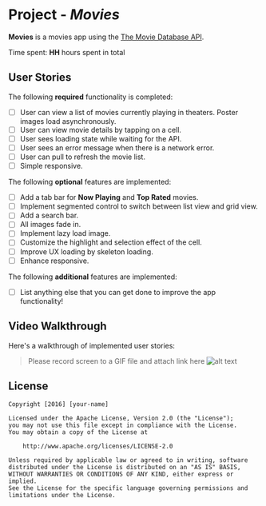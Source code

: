 # Project - *Movies*

**Movies** is a movies app using the [The Movie Database API](https://developers.themoviedb.org/3).

Time spent: **HH** hours spent in total

## User Stories

The following **required** functionality is completed:

- [ ] User can view a list of movies currently playing in theaters. Poster images load asynchronously.
- [ ] User can view movie details by tapping on a cell.
- [ ] User sees loading state while waiting for the API.
- [ ] User sees an error message when there is a network error.
- [ ] User can pull to refresh the movie list.
- [ ] Simple responsive.

The following **optional** features are implemented:

- [ ] Add a tab bar for **Now Playing** and **Top Rated** movies.
- [ ] Implement segmented control to switch between list view and grid view.
- [ ] Add a search bar.
- [ ] All images fade in.
- [ ] Implement lazy load image.
- [ ] Customize the highlight and selection effect of the cell.
- [ ] Improve UX loading by skeleton loading.
- [ ] Enhance responsive.

The following **additional** features are implemented:

- [ ] List anything else that you can get done to improve the app functionality!

## Video Walkthrough

Here's a walkthrough of implemented user stories:
> Please record screen to a GIF file and attach link here
![alt text](https://github.com/skyblue1195s/movies-project/blob/master/Movie.gif?raw=true)

## License

    Copyright [2016] [your-name]

    Licensed under the Apache License, Version 2.0 (the "License");
    you may not use this file except in compliance with the License.
    You may obtain a copy of the License at

        http://www.apache.org/licenses/LICENSE-2.0

    Unless required by applicable law or agreed to in writing, software
    distributed under the License is distributed on an "AS IS" BASIS,
    WITHOUT WARRANTIES OR CONDITIONS OF ANY KIND, either express or implied.
    See the License for the specific language governing permissions and
    limitations under the License.
